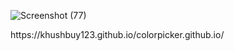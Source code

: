 ![Screenshot (77)](https://github.com/KhushbuY123/colorpicker.github.io/assets/112682797/257b016b-e75d-442e-88e7-5dc7f6741ac5)
<p>https://khushbuy123.github.io/colorpicker.github.io/</p> 
